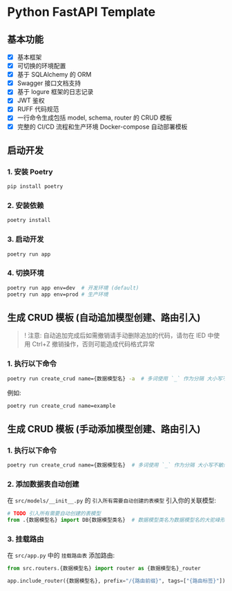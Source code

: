 # Python FastAPI Template

## 基本功能

- [x] 基本框架
- [x] 可切换的环境配置
- [x] 基于 SQLAlchemy 的 ORM
- [x] Swagger 接口文档支持
- [x] 基于 logure 框架的日志记录
- [x] JWT 鉴权
- [x] RUFF 代码规范
- [x] 一行命令生成包括 model, schema, router 的 CRUD 模板
- [x] 完整的 CI/CD 流程和生产环境 Docker-compose 自动部署模板

## 启动开发

### 1. 安装 Poetry

```bash
pip install poetry
```

### 2. 安装依赖

```bash
poetry install
```

### 3. 启动开发

```bash
poetry run app
```

### 4. 切换环境

```bash
poetry run app env=dev  # 开发环境 (default)
poetry run app env=prod # 生产环境
```

## 生成 CRUD 模板 (自动追加模型创建、路由引入)
> ! 注意: 自动追加完成后如需撤销请手动删除追加的代码，请勿在 IED 中使用 Ctrl+Z 撤销操作，否则可能造成代码格式异常

### 1. 执行以下命令

```bash
poetry run create_crud name={数据模型名} -a  # 多词使用 `_` 作为分隔 大小写不敏感

```
例如:

```bash
poetry run create_crud name=example
```

## 生成 CRUD 模板 (手动添加模型创建、路由引入)

### 1. 执行以下命令

```bash
poetry run create_crud name={数据模型名}  # 多词使用 `_` 作为分隔 大小写不敏感
```

### 2. 添加数据表自动创建

在 `src/models/__init__.py` 的 `引入所有需要自动创建的表模型` 引入你的关联模型:

```python
# TODO 引入所有需要自动创建的表模型
from .{数据模型名} import DB{数据模型类名}  # 数据模型类名为数据模型名的大驼峰形式 例如: UserData
```

### 3. 挂载路由

在 `src/app.py` 中的 `挂载路由表` 添加路由:

```python
from src.routers.{数据模型名} import router as {数据模型名}_router

app.include_router({数据模型名}, prefix="/{路由前缀}", tags=["{路由标签}"])
```
